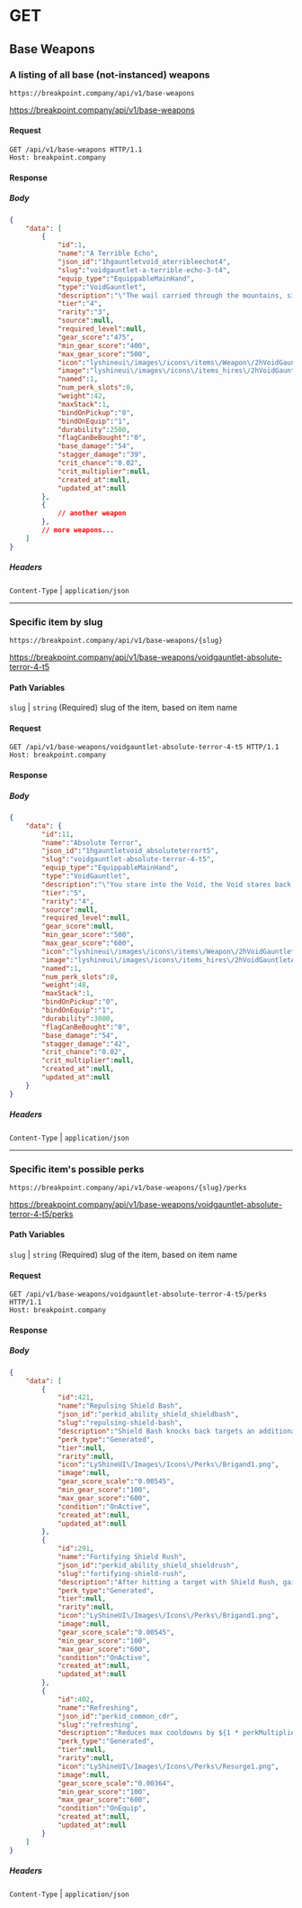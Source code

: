 # GET
## Base Weapons
### A listing of all base (not-instanced) weapons

```
https://breakpoint.company/api/v1/base-weapons
```
https://breakpoint.company/api/v1/base-weapons

#### Request
```
GET /api/v1/base-weapons HTTP/1.1
Host: breakpoint.company
```

#### Response

##### Body
```json
{
    "data": [
        {
            "id":1,
            "name":"A Terrible Echo",
            "json_id":"1hgauntletvoid_aterribleechot4",
            "slug":"voidgauntlet-a-terrible-echo-3-t4",
            "equip_type":"EquippableMainHand",
            "type":"VoidGauntlet",
            "description":"\"The wail carried through the mountains, silencing the birds\u2026and waking the horrors.\"",
            "tier":"4",
            "rarity":"3",
            "source":null,
            "required_level":null,
            "gear_score":"475",
            "min_gear_score":"400",
            "max_gear_score":"500",
            "icon":"lyshineui\/images\/icons\/items\/Weapon\/2hVoidGauntletVinespunT4.png",
            "image":"lyshineui\/images\/icons\/items_hires\/2hVoidGauntletVinespunT4.png",
            "named":1,
            "num_perk_slots":0,
            "weight":42,
            "maxStack":1,
            "bindOnPickup":"0",
            "bindOnEquip":"1",
            "durability":2500,
            "flagCanBeBought":"0",
            "base_damage":"54",
            "stagger_damage":"39",
            "crit_chance":"0.02",
            "crit_multiplier":null,
            "created_at":null,
            "updated_at":null
        },
        {
            // another weapon
        },
        // more weapons...
    ]
}
```

##### Headers
`Content-Type` | `application/json`

---

### Specific item by slug
```
https://breakpoint.company/api/v1/base-weapons/{slug}
```
https://breakpoint.company/api/v1/base-weapons/voidgauntlet-absolute-terror-4-t5

#### Path Variables
`slug` | `string` (Required) slug of the item, based on item name

#### Request
```
GET /api/v1/base-weapons/voidgauntlet-absolute-terror-4-t5 HTTP/1.1
Host: breakpoint.company
```

#### Response
##### Body 
```json
{
    "data": {
        "id":11,
        "name":"Absolute Terror",
        "json_id":"1hgauntletvoid_absoluteterrort5",
        "slug":"voidgauntlet-absolute-terror-4-t5",
        "equip_type":"EquippableMainHand",
        "type":"VoidGauntlet",
        "description":"\"You stare into the Void, the Void stares back.\"",        
        "tier":"5",
        "rarity":"4",
        "source":null,
        "required_level":null,
        "gear_score":null,
        "min_gear_score":"500",
        "max_gear_score":"600",
        "icon":"lyshineui\/images\/icons\/items\/Weapon\/2hVoidGauntletAbyssalT5.png",
        "image":"lyshineui\/images\/icons\/items_hires\/2hVoidGauntletAbyssalT5.png",
        "named":1,
        "num_perk_slots":0,
        "weight":48,
        "maxStack":1,
        "bindOnPickup":"0",
        "bindOnEquip":"1",
        "durability":3000,
        "flagCanBeBought":"0",
        "base_damage":"54",
        "stagger_damage":"42",
        "crit_chance":"0.02",
        "crit_multiplier":null,
        "created_at":null,
        "updated_at":null
    }
}
```
##### Headers
`Content-Type` | `application/json`

---

### Specific item's possible perks
```
https://breakpoint.company/api/v1/base-weapons/{slug}/perks
```
https://breakpoint.company/api/v1/base-weapons/voidgauntlet-absolute-terror-4-t5/perks

#### Path Variables
`slug` | `string` (Required) slug of the item, based on item name

#### Request
```
GET /api/v1/base-weapons/voidgauntlet-absolute-terror-4-t5/perks HTTP/1.1
Host: breakpoint.company
```

#### Response
##### Body 
```json
{
    "data": [
        {
            "id":421,
            "name":"Repulsing Shield Bash",
            "json_id":"perkid_ability_shield_shieldbash",
            "slug":"repulsing-shield-bash",
            "description":"Shield Bash knocks back targets an additional ${25 * perkMultiplier}%.",
            "perk_type":"Generated",
            "tier":null,
            "rarity":null,
            "icon":"LyShineUI\/Images\/Icons\/Perks\/Brigand1.png",
            "image":null,
            "gear_score_scale":"0.00545",
            "min_gear_score":"100",
            "max_gear_score":"600",
            "condition":"OnActive",
            "created_at":null,
            "updated_at":null
        },
        {
            "id":291,
            "name":"Fortifying Shield Rush",
            "json_id":"perkid_ability_shield_shieldrush",
            "slug":"fortifying-shield-rush",
            "description":"After hitting a target with Shield Rush, gain Fortify, increasing damage absorption on self by ${5 * perkMultiplier}% for ${4} seconds.",
            "perk_type":"Generated",
            "tier":null,
            "rarity":null,
            "icon":"LyShineUI\/Images\/Icons\/Perks\/Brigand1.png",
            "image":null,
            "gear_score_scale":"0.00545",
            "min_gear_score":"100",
            "max_gear_score":"600",
            "condition":"OnActive",
            "created_at":null,
            "updated_at":null
        },            
        {
            "id":402,
            "name":"Refreshing",
            "json_id":"perkid_common_cdr",
            "slug":"refreshing",
            "description":"Reduces max cooldowns by ${1 * perkMultiplier}%.",
            "perk_type":"Generated",
            "tier":null,
            "rarity":null,
            "icon":"LyShineUI\/Images\/Icons\/Perks\/Resurge1.png",
            "image":null,
            "gear_score_scale":"0.00364",
            "min_gear_score":"100",
            "max_gear_score":"600",
            "condition":"OnEquip",
            "created_at":null,
            "updated_at":null
        }
    ]
}
```
##### Headers
`Content-Type` | `application/json`

